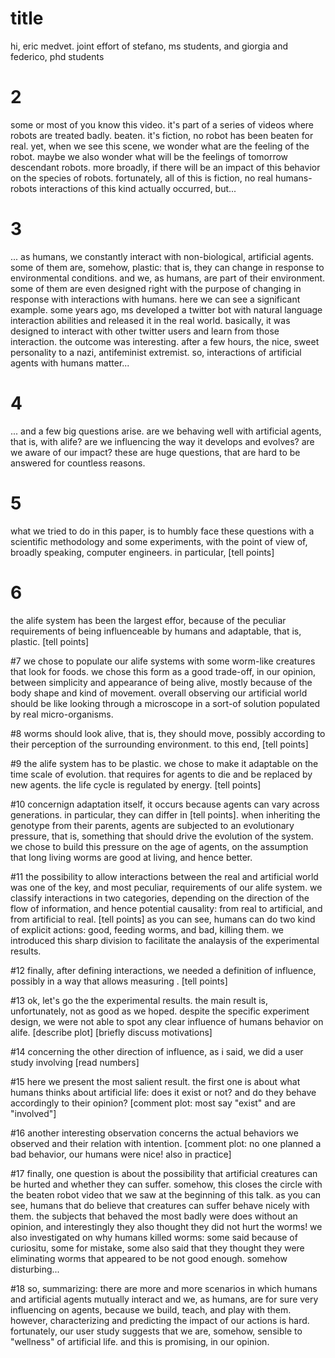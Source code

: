# title

hi, eric medvet. joint effort of stefano, ms students, and giorgia and federico, phd students

# 2
some or most of you know this video. it's part of a series of videos where robots are treated badly. beaten. it's fiction, no robot has been beaten for real.
yet, when we see this scene, we wonder what are the feeling of the robot. maybe we also wonder what will be the feelings of tomorrow descendant robots.
more broadly, if there will be an impact of this behavior on the species of robots.
fortunately, all of this is fiction, no real humans-robots interactions of this kind actually occurred, but...

# 3
... as humans, we constantly interact with non-biological, artificial agents. some of them are, somehow, plastic: that is, they can change in response to environmental conditions. and we, as humans, are part of their environment.
some of them are even designed right with the purpose of changing in response with interactions with humans.
here we can see a significant example. some years ago, ms developed a twitter bot with natural language interaction abilities and released it in the real world. basically, it was designed to interact with other twitter users and learn from those interaction.
the outcome was interesting. after a few hours, the nice, sweet personality to a nazi, antifeminist extremist.
so, interactions of artificial agents with humans matter...

# 4
... and a few big questions arise.
are we behaving well with artificial agents, that is, with alife?
are we influencing the way it develops and evolves?
are we aware of our impact?
these are huge questions, that are hard to be answered for countless reasons.

# 5
what we tried to do in this paper, is to humbly face these questions with a scientific methodology and some experiments, with the point of view of, broadly speaking, computer engineers.
in particular, [tell points]

# 6
the alife system has been the largest effor, because of the peculiar requirements of being influenceable by humans and adaptable, that is, plastic.
[tell points]

#7
we chose to populate our alife systems with some worm-like creatures that look for foods.
we chose this form as a good trade-off, in our opinion, between simplicity and appearance of being alive, mostly because of the body shape and kind of movement.
overall observing our artificial world should be like looking through a microscope in a sort-of solution populated by real micro-organisms.

#8
worms should look alive, that is, they should move, possibly according to their perception of the surrounding environment.
to this end, [tell points]

#9
the alife system has to be plastic. we chose to make it adaptable on the time scale of evolution. that requires for agents to die and be replaced by new agents.
the life cycle is regulated by energy. [tell points]

#10
concernign adaptation itself, it occurs because agents can vary across generations. in particular, they can differ in [tell points].
when inheriting the genotype from their parents, agents are subjected to an evolutionary pressure, that is, something that should drive the evolution of the system. we chose to build this pressure on the age of agents, on the assumption that long living worms are good at living, and hence better.

#11
the possibility to allow interactions between the real and artificial world was one of the key, and most peculiar, requirements of our alife system.
we classify interactions in two categories, depending on the direction of the flow of information, and hence potential causality: from real to artificial, and from artificial to real.
[tell points]
as you can see, humans can do two kind of explicit actions: good, feeding worms, and bad, killing them.
we introduced this sharp division to facilitate the analaysis of the experimental results.

#12
finally, after defining interactions, we needed a definition of influence, possibly in a way that allows measuring .
[tell points]

#13
ok, let's go the the experimental results.
the main result is, unfortunately, not as good as we hoped. despite the specific experiment design, we were not able to spot any clear influence of humans behavior on alife.
[describe plot]
[briefly discuss motivations]

#14
concerning the other direction of influence, as i said, we did a user study involving
[read numbers]

#15
here we present the most salient result.
the first one is about what humans thinks about artificial life: does it exist or not?
and do they behave accordingly to their opinion?
[comment plot: most say "exist" and are "involved"]


#16
another interesting observation concerns the actual behaviors we observed and their relation with intention.
[comment plot: no one planned a bad behavior, our humans were nice! also in practice]

#17
finally, one question is about the possibility that artificial creatures can be hurted and whether they can suffer. somehow, this closes the circle with the beaten robot video that we saw at the beginning of this talk.
as you can see, humans that do believe that creatures can suffer behave nicely with them.
the subjects that behaved the most badly were does without an opinion, and interestingly they also thought they did not hurt the worms!
we also investigated on why humans killed worms: some said because of curiositu, some for mistake, some also said that they thought they were eliminating worms that appeared to be not good enough. somehow disturbing...

#18
so, summarizing: there are more and more scenarios in which humans and artificial agents mutually interact and we, as humans, are for sure very influencing on agents, because we build, teach, and play with them.
however, characterizing and predicting the impact of our actions is hard.
fortunately, our user study suggests that we are, somehow, sensible to "wellness" of artificial life. and this is promising, in our opinion.
